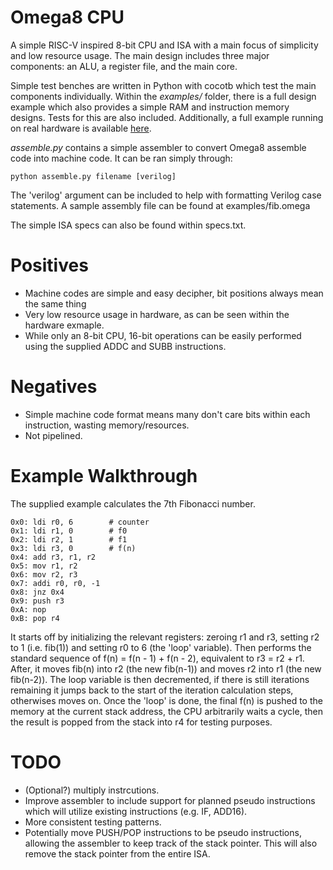 # Omega8 CPU
A simple RISC-V inspired 8-bit CPU and ISA with a main focus of simplicity and low resource usage. The main design includes three major components: an ALU, a register file, and the main core.

Simple test benches are written in Python with cocotb which test the main components individually. Within the *examples/* folder, there is a full design example which also provides
a simple RAM and instruction memory designs. Tests for this are also included. Additionally, a full example running on real hardware is available [here](https://github.com/ckashino/omega8_hardware_demo).

*assemble.py* contains a simple assembler to convert Omega8 assemble code into machine code. It can be ran simply through:

```
python assemble.py filename [verilog]
```

The 'verilog' argument can be included to help with formatting Verilog case statements. A sample assembly file can be found at examples/fib.omega

The simple ISA specs can also be found within specs.txt.

# Positives
- Machine codes are simple and easy decipher, bit positions always mean the same thing
- Very low resource usage in hardware, as can be seen within the hardware exmaple.
- While only an 8-bit CPU, 16-bit operations can be easily performed using the supplied ADDC and SUBB instructions.

# Negatives
- Simple machine code format means many don't care bits within each instruction, wasting memory/resources.
- Not pipelined.

# Example Walkthrough

The supplied example calculates the 7th Fibonacci number.

```
0x0: ldi r0, 6        # counter
0x1: ldi r1, 0        # f0
0x2: ldi r2, 1        # f1
0x3: ldi r3, 0        # f(n)
0x4: add r3, r1, r2
0x5: mov r1, r2
0x6: mov r2, r3
0x7: addi r0, r0, -1
0x8: jnz 0x4
0x9: push r3
0xA: nop
0xB: pop r4
```
It starts off by initializing the relevant registers: zeroing r1 and r3, setting r2 to 1 (i.e. fib(1)) and setting r0 to 6 (the 'loop' variable).
Then performs the standard sequence of f(n) = f(n - 1) + f(n - 2), equivalent to r3 = r2 + r1. After, it moves fib(n) into r2 (the new
fib(n-1)) and moves r2 into r1 (the new fib(n-2)). The loop variable is then decremented, if there is still iterations remaining it jumps
back to the start of the iteration calculation steps, otherwises moves on. Once the 'loop' is done, the final f(n) is pushed to the memory
at the current stack address, the CPU arbitrarily waits a cycle, then the result is popped from the stack into r4 for testing purposes.

# TODO
- (Optional?) multiply instrcutions.
- Improve assembler to include support for planned pseudo instructions which will utilize existing instructions (e.g. IF, ADD16).
- More consistent testing patterns.
- Potentially move PUSH/POP instructions to be pseudo instructions, allowing the assembler to keep track of the stack pointer. This will also remove the stack pointer from the entire ISA.
